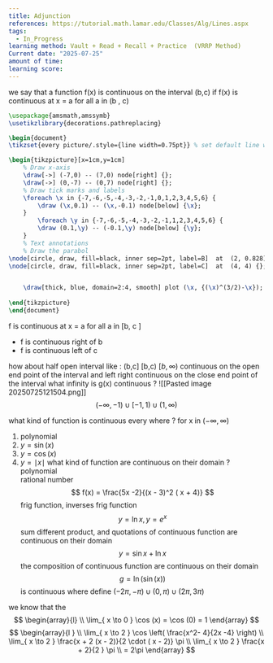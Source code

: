 ```yaml
---
title: Adjunction
references: https://tutorial.math.lamar.edu/Classes/Alg/Lines.aspx
tags:
  - In_Progress
learning method: Vault + Read + Recall + Practice  (VRRP Method)
Current date: "2025-07-25"
amount of time: 
learning score:
---
```


we say that  a function f(x) is continuous on the interval (b,c) if 
f(x) is continuous at x = a for all a in (b , c) 


```tikz
\usepackage{amsmath,amssymb}
\usetikzlibrary{decorations.pathreplacing}

\begin{document}
\tikzset{every picture/.style={line width=0.75pt}} % set default line width

\begin{tikzpicture}[x=1cm,y=1cm]
    % Draw x-axis
    \draw[->] (-7,0) -- (7,0) node[right] {};
    \draw[->] (0,-7) -- (0,7) node[right] {};
    % Draw tick marks and labels
    \foreach \x in {-7,-6,-5,-4,-3,-2,-1,0,1,2,3,4,5,6} {
        \draw (\x,0.1) -- (\x,-0.1) node[below] {\x};
    }
        \foreach \y in {-7,-6,-5,-4,-3,-2,-1,1,2,3,4,5,6} {
        \draw (0.1,\y) -- (-0.1,\y) node[below] {\y};
    }
    % Text annotations  
    % Draw the parabol
\node[circle, draw, fill=black, inner sep=2pt, label=B]  at  (2, 0.828) {};
\node[circle, draw, fill=black, inner sep=2pt, label=C]  at  (4, 4) {};


    \draw[thick, blue, domain=2:4, smooth] plot (\x, {(\x)^(3/2)-\x});
 
\end{tikzpicture}
\end{document}


``` 


f is continuous at x = a  for all  a in [b, c ]
- f is continuous right of b  
- f is continuous left of c 

how about half open  interval like : 
(b,c] 
[b,c)
$[b, \infty)$
continuous on the open end point of the interval and left right continuous on the close end point of the interval 
what infinity  is g(x) continuous  ? 
![[Pasted image 20250725121504.png]] 
$$
(-\infty ,-1)  \cup [-1,1) \cup  (1, \infty )
$$

what kind of function  is continuous  every where ? for x in $(-\infty,\infty )$
1. polynomial 
2. $y = \sin (x)$
3. $y=\cos(x)$ 
4. $y=\mid x \mid$
what kind of function are continuous  on their domain ? 
polynomial  
rational number 
$$
f(x)  = \frac{5x -2}{(x - 3)^2 ( x  + 4)}
$$
frig function, inverses frig function  
$$
y   = \ln x   ,  y  = e^x  
$$
sum different product, and quotations of continuous function are  continuous on their domain 
$$
 y = \sin x  + \ln x 
$$
the composition of continuous function are continuous on their domain 
$$
g =  \ln (\sin(x))  
$$
is continuous where define $(-2\pi , -\pi)\cup(0,\pi)\cup(2\pi,3\pi)$ 

we know that the 
$$
\begin{array}{l} \\
\lim_{ x \to 0 }  \cos (x)  = \cos (0)   = 1 
\end{array}
$$
$$
\begin{array}{l } \\
\lim_{ x \to 2 }  \cos \left( \frac{x^2- 4}{2x  -4} \right)  \\
\lim_{ x \to 2  }  \frac{x + 2 (x - 2)}{2 \cdot ( x - 2)} \pi \\
 \lim_{ x \to 2  }  \frac{x + 2}{2 }  \pi  \\
= 2\pi
\end{array}
$$
